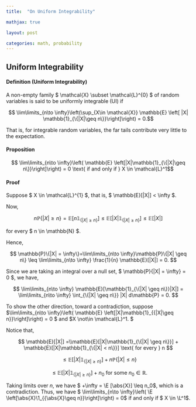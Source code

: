 ```yaml
---
title:  "On Uniform Integrability"

mathjax: true

layout: post

categories: math, probability
---
```


## Uniform Integrability

#### Definition (Uniform Integrability)
A non-empty family $ \mathcal{X} \subset \mathcal{L}^{0} $ of random variables is said to be uniformly integrable (UI) if 

$$ \lim\limits_{n\to \infty}\left(\sup_{X\in \mathcal{X}} \mathbb{E} \left[ |X| \mathbb{1}_{\{|X|\geq n\}}\right]\right) = 0.$$

That is, for integrable random variables, the far tails contribute very little to the expectation. 


#### Proposition

$$ \lim\limits_{n\to \infty}\left( \mathbb{E} \left[|X|\mathbb{1}_{\{|X|\geq n\}}\right]\right) = 0 \text{ if and only if } X \in \mathcal{L}^1$$

#### Proof

Suppose $ X \in \mathcal{L}^{1} $, that is, $ \mathbb{E}[|X|] < \infty $. 

Now, 

$$ n \mathbb{P}\{|X| \geq n\} = \mathbb{E} [n \mathbb{1}_{\{|X| \geq n\}}] \leq \mathbb{E} [|X|\mathbb{1}_{\{|X| \geq n\}}] \leq \mathbb{E}[|X|] $$

for every $ n \in \mathbb{N} $. 


Hence, 

$$ \mathbb{P}\{|X| = \infty\}=\lim\limits_{n\to \infty}\mathbb{P}\{|X| \geq n\} \leq \lim\limits_{n\to \infty} \frac{1}{n} \mathbb{E}[|X|] = 0. $$ 

Since we are taking an integral over a null set, $ \mathbb{P}\{|X| = \infty\} = 0 $, we have, 

$$ \lim\limits_{n\to \infty} \mathbb{E}[\mathbb{1}_{\{|X| \geq n\}}|X|] = \lim\limits_{n\to \infty} \int_{\{|X| \geq n\}} |X| d\mathbb{P} = 0. $$

To show the other direction, toward a contradiction, suppose  $\lim\limits_{n\to \infty}\left( \mathbb{E} \left[|X|\mathbb{1}_{\{|X|\geq n\}}\right]\right) = 0 $ and $X \not\in \mathcal{L}^1. $

Notice that,

$$ \mathbb{E}[|X|]
    =\\mathbb{E}[|X|\mathbb{1}_{\{|X| \geq n\}}] +  \mathbb{E}[|X|\mathbb{1}_{\{|X| < n\}}] \text{ for every } n $$

$$ ~ \leq \mathbb{E}[|X|\mathbb{1}_{\{|X| \geq n\}}] + n\mathbb{P}\{|X| \leq n\} $$

$$ ~ \leq \mathbb{E}[|X|\mathbb{1}_{\{|X| \geq n\}}] + n_{0} \text{ for some } n_0 \in \mathbb{R}. $$

Taking limits over $n$, we have $ +\infty = \E [\abs{X}] \leq n_0$, which is a contradiction. Thus, we have $ \lim\limits_{n\to \infty}\left( \E \left[\abs{X}\1_{\{\abs{X}\geq n\}}\right]\right) = 0$ if and only if $ X \in \L^1$.
